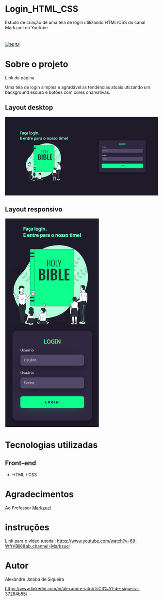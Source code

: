 # Login_HTML_CSS
Estudo de criação de uma tela de login utilizando HTML/CSS do canal Markzuel no Youtube

#
[![NPM](https://img.shields.io/npm/l/react)](https://github.com/alexandrejs777/dsmovie/blob/main/LICENSE) 

# Sobre o projeto

Link da página

Uma tela de login simples e agradável as tendências atuais utiizando um background escuro e botões com cores chamativas.

## Layout desktop
![Tela principal](https://github.com/alexandrejs777/assets/blob/main/Tela%20de%20Login%20Markzuel/login_desktop.png)

## Layout responsivo
![Tela principal responsivo](https://github.com/alexandrejs777/assets/blob/main/Tela%20de%20Login%20Markzuel/login_mobile.png)

# Tecnologias utilizadas
## Front-end
- HTML / CSS

# Agradecimentos

Ao Professor [Markzuel](https://www.instagram.com/markzuel/)

# instruções
Link para o vídeo tutorial: https://www.youtube.com/watch?v=69-WfrVBli8&ab_channel=Markzuel

# Autor

Alexandre Jatobá de Siqueira

https://www.linkedin.com/in/alexandre-jatob%C3%A1-de-siqueira-37284b55/
